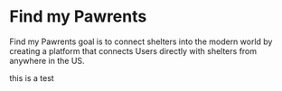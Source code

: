 # Find my Pawrents

Find my Pawrents goal is to connect shelters into the modern world by creating a platform that connects Users directly with shelters from anywhere in the US.

this is a test

